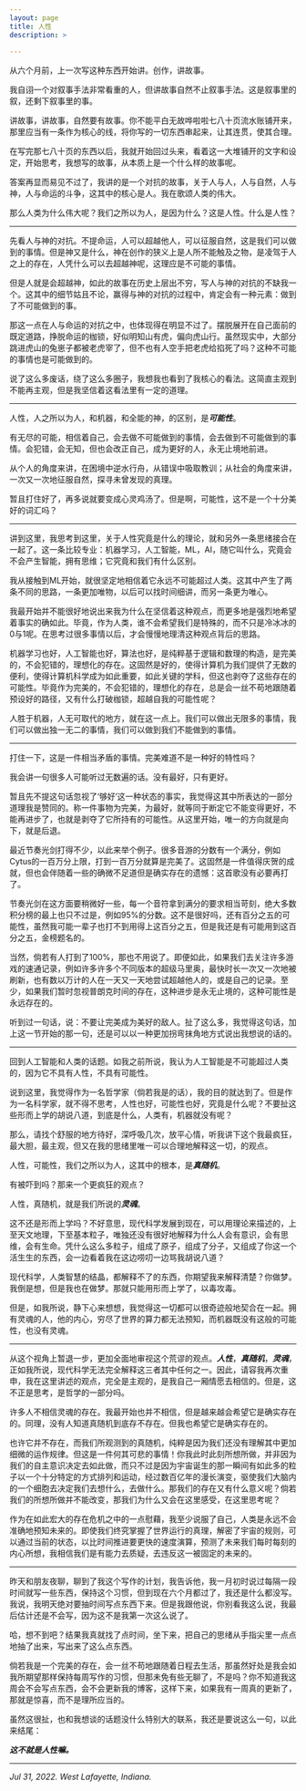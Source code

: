 ```yaml
---
layout: page
title: 人性
description: >
  
---
```


从六个月前，上一次写这种东西开始讲。创作，讲故事。

我自诩一个对叙事手法非常看重的人，但讲故事自然不止叙事手法。这是叙事里的叙，还剩下叙事里的事。

讲故事，讲故事，自然要有故事。你不能平白无故哗啦啦七八十页流水账铺开来，那里应当有一条作为核心的线，将你写的一切东西串起来，让其连贯，使其合理。

在写完那七八十页的东西以后，我就开始回过头来，看着这一大堆铺开的文字和设定，开始思考，我想写的故事，从本质上是一个什么样的故事呢。

答案再显而易见不过了，我讲的是一个对抗的故事，关于人与人，人与自然，人与神，人与命运的斗争，这其中的核心是人。我在歌颂人类的伟大。

那么人类为什么伟大呢？我们之所以为人，是因为什么？这是人性。什么是人性？

---

先看人与神的对抗。不提命运，人可以超越他人，可以征服自然，这是我们可以做到的事情。但是神又是什么，神在创作的狭义上是人所不能触及之物，是凌驾于人之上的存在，人凭什么可以去超越神呢，这理应是不可能的事情。

但是人就是会超越神，如此的故事在历史上层出不穷，写人与神的对抗的不缺我一个。这其中的细节姑且不论，赢得与神的对抗的过程中，肯定会有一种元素：做到了不可能做到的事。

那这一点在人与命运的对抗之中，也体现得在明显不过了。摆脱展开在自己面前的既定道路，挣脱命运的枷锁，好似明知山有虎，偏向虎山行。虽然现实中，大部分跳进虎山的兔崽子都被老虎宰了，但不也有人空手把老虎给掐死了吗？这种不可能的事情也是可能做到的。

说了这么多废话，绕了这么多圈子，我想我也看到了我核心的看法。这简直主观到不能再主观，但是我坚信着这看法里有一定的道理。

---

人性，人之所以为人，和机器，和全能的神，的区别，是***可能性***。

有无尽的可能，相信着自己，会去做不可能做到的事情，会去做到不可能做到的事情。会犯错，会无知，但也会改正自己，成为更好的人，永无止境地前进。

从个人的角度来讲，在困境中逆水行舟，从错误中吸取教训；从社会的角度来讲，一次又一次地征服自然，探寻未曾发现的真理。

暂且打住好了，再多说就要变成心灵鸡汤了。但是啊，可能性，这不是一个十分美好的词汇吗？

---

讲到这里，我思考到这里，关于人性究竟是什么的理论，就和另外一条思绪接合在一起了。这一条比较专业：机器学习，人工智能，ML，AI，随它叫什么，究竟会不会产生智能，拥有思维；它究竟和我们有什么区别。

我从接触到ML开始，就很坚定地相信着它永远不可能超过人类。这其中产生了两条不同的思路，一条更加唯物，以后可以找时间细讲，而另一条更为唯心。

我最开始并不能很好地说出来我为什么在坚信着这种观点，而更多地是强烈地希望着事实的确如此。毕竟，作为人类，谁不会希望我们是特殊的，而不只是冷冰冰的0与1呢。在思考过很多事情以后，才会慢慢地理清这种观点背后的思路。

机器学习也好，人工智能也好，算法也好，是纯粹基于逻辑和数理的构造，是完美的，不会犯错的，理想化的存在。这固然是好的，使得计算机为我们提供了无数的便利，使得计算机科学成为如此重要，如此关键的学科，但这也剥夺了这些存在的可能性。毕竟作为完美的，不会犯错的，理想化的存在，总是会一丝不苟地跟随着预设好的路径，又有什么打破枷锁，超越自我的可能性呢？

人胜于机器，人无可取代的地方，就在这一点上。我们可以做出无限多的事情，我们可以做出独一无二的事情，我们可以做到我们不能做到的事情。

---

打住一下，这是一件相当矛盾的事情。完美难道不是一种好的特性吗？

我会讲一句很多人可能听过无数遍的话。没有最好，只有更好。

暂且先不提这句话忽视了‘够好’这一种状态的事实，我觉得这其中所表达的一部分道理我是赞同的。称一件事物为完美，为最好，就等同于断定它不能变得更好，不能再进步了，也就是剥夺了它所持有的可能性。从这里开始，唯一的方向就是向下，就是后退。

最近节奏光剑打得不少，以此来举个例子。很多音游的分数有一个满分，例如Cytus的一百万分上限，打到一百万分就算是完美了。这固然是一件值得庆贺的成就，但也会伴随着一些的确微不足道但是确实存在的遗憾：这首歌没有必要再打了。

节奏光剑在这方面要稍微好一些，每一个音符拿到满分的要求相当苛刻，绝大多数积分榜的最上也只不过是，例如95%的分数。这不是很好吗，还有百分之五的可能性，虽然我可能一辈子也打不到用得上这百分之五，但是我还是有可能用到这百分之五，金榜题名的。

当然，倘若有人打到了100%，那也不用说了。即便如此，如果我们去关注许多游戏的速通记录，例如许多许多个不同版本的超级马里奥，最快时长一次又一次地被刷新，也有数以万计的人在一天又一天地尝试超越他人的，或是自己的记录。至少，如果我们暂时忽视普朗克时间的存在，这种进步是永无止境的，这种可能性是永远存在的。

听到过一句话，说：不要让完美成为美好的敌人。扯了这么多，我觉得这句话，加上这一节开始的那一句，还是可以以一种更加拐弯抹角地方式说出我想说的话的。

---

回到人工智能和人类的话题。如我之前所说，我认为人工智能是不可能超过人类的，因为它不具有人性，不具有可能性。

说到这里，我觉得作为一名哲学家（倘若我是的话），我的目的就达到了。但是作为一名科学家，就不得不思考，人性也好，可能性也好，究竟是什么呢？不要扯这些形而上学的胡说八道，到底是什么，人类有，机器就没有呢？

那么，请找个舒服的地方待好，深呼吸几次，放平心情，听我讲下这个我最疯狂，最大胆，最主观，但又在我的思绪里唯一可以合理地解释这一切，的观点。

人性，可能性，我们之所以为人，这其中的根本，是***真随机***。

有被吓到吗？那来一个更疯狂的观点？

人性，真随机，就是我们所说的***灵魂***。

这不还是形而上学吗？不好意思，现代科学发展到现在，可以用理论来描述的，上至天文地理，下至基本粒子，唯独还没有很好地解释为什么人会有意识，会有思维，会有生命。凭什么这么多粒子，组成了原子，组成了分子，又组成了你这一个活生生的东西，会一边看着我在这边唠叨一边骂我胡说八道？

现代科学，人类智慧的结晶，都解释不了的东西，你期望我来解释清楚？你做梦。我倒是想，但是我也在做梦。那就只能用形而上学了，以毒攻毒。

但是，如我所说，静下心来想想，我觉得这一切都可以很奇迹般地契合在一起。拥有灵魂的人，他的内心，穷尽了世界的算力都无法预知，而机器既没有这般的可能性，也没有灵魂。

---

从这个视角上暂退一步，更加全面地审视这个荒谬的观点。***人性***，***真随机***，***灵魂***，正如我所说，现代科学无法完全解释这三者其中任何之一。因此，请容我再次重申，我在这里讲述的观点，完全是主观的，是我自己一厢情愿去相信的。但是，这不正是思考，是哲学的一部分吗。

许多人不相信灵魂的存在。我最开始也并不相信，但是越来越会希望它是确实存在的。同理，没有人知道真随机到底存不存在。但我也希望它是确实存在的。

也许它并不存在，而我们所观测到的真随机，纯粹是因为我们还没有理解其中更加细微的运作规律。但这是一件何其可悲的事情！你我此时此刻所想所做，并非因为我们的自主意识决定去如此做，而只不过是因为宇宙诞生的那一瞬间有如此多的粒子以一个十分特定的方式排列和运动，经过数百亿年的漫长演变，驱使我们大脑内的一个细胞去决定我们去想什么，去做什么。那我们的存在又有什么意义呢？倘若我们的所想所做并不能改变，那我们为什么又会在这里感受，在这里思考呢？

作为在如此宏大的存在危机之中的一点慰藉，我至少说服了自己，人类是永远不会准确地预知未来的。即使我们终究掌握了世界运行的真理，解密了宇宙的规则，可以通过当前的状态，以比时间推进要更快的速度演算，预测了未来我们每时每刻的内心所想，我相信我们是有能力去质疑，去违反这一被固定的未来的。

---

昨天和朋友夜聊，聊到了我这个写作的计划，我告诉他，我一月初时说过每隔一段时间就写一些东西，保持这个习惯，但到现在六个月都过了，我还是什么都没写。我说，我明天绝对要抽时间写点东西下来。但是我跟他说，你别看我这么说，我最后估计还是不会写，因为这不是我第一次这么说了。

哈，想不到吧？结果我真就找了点时间，坐下来，把自己的思绪从手指尖里一点点地抽了出来，写出来了这么点东西。

倘若我是一个完美的存在，会一丝不苟地跟随着日程去生活，那虽然好处是我会如我所期望那样保持每周写作的习惯，但那未免有些无聊了，不是吗？你不知道我这周会不会写点东西，会不会更新我的博客，这样下来，如果我有一周真的更新了，那就是惊喜，而不是理所应当的。

虽然这很扯，也和我想谈的话题没什么特别大的联系，我还是要说这么一句，以此来结尾：

***这不就是人性嘛。***

---

*Jul 31, 2022. West Lafayette, Indiana.*